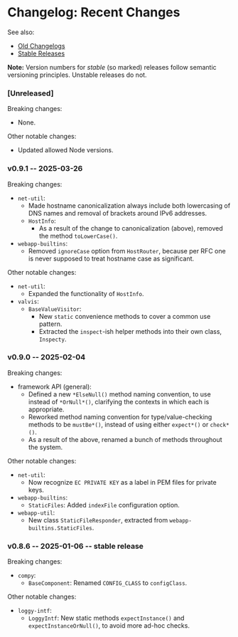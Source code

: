 Changelog: Recent Changes
=========================

See also:
* [Old Changelogs](./doc/old-changelogs)
* [Stable Releases](./RELEASES.md)

**Note:** Version numbers for _stable_ (so marked) releases follow semantic
versioning principles. Unstable releases do not.

### [Unreleased]

Breaking changes:
* None.

Other notable changes:
* Updated allowed Node versions.

### v0.9.1 -- 2025-03-26

Breaking changes:
* `net-util`:
  * Made hostname canonicalization always include both lowercasing of DNS names
    and removal of brackets around IPv6 addresses.
  * `HostInfo`:
    * As a result of the change to canonicalization (above), removed the method
      `toLowerCase()`.
* `webapp-builtins`:
  * Removed `ignoreCase` option from `HostRouter`, because per RFC one is never
    supposed to treat hostname case as significant.

Other notable changes:
* `net-util`:
  * Expanded the functionality of `HostInfo`.
* `valvis`:
  * `BaseValueVisitor`:
    * New `static` convenience methods to cover a common use pattern.
    * Extracted the `inspect`-ish helper methods into their own class,
      `Inspecty`.

### v0.9.0 -- 2025-02-04

Breaking changes:
* framework API (general):
  * Defined a new `*ElseNull()` method naming convention, to use instead of
    `*OrNull*()`, clarifying the contexts in which each is appropriate.
  * Reworked method naming convention for type/value-checking methods to be
    `mustBe*()`, instead of using either `expect*()` or `check*()`.
  * As a result of the above, renamed a bunch of methods throughout the system.

Other notable changes:
* `net-util`:
  * Now recognize `EC PRIVATE KEY` as a label in PEM files for private keys.
* `webapp-builtins`:
  * `StaticFiles`: Added `indexFile` configuration option.
* `webapp-util`:
  * New class `StaticFileResponder`, extracted from
    `webapp-builtins.StaticFiles`.

### v0.8.6 -- 2025-01-06 -- stable release

Breaking changes:
* `compy`:
  * `BaseComponent`: Renamed `CONFIG_CLASS` to `configClass`.

Other notable changes:
* `loggy-intf`:
  * `LoggyIntf`: New static methods `expectInstance()` and
    `expectInstanceOrNull()`, to avoid more ad-hoc checks.
